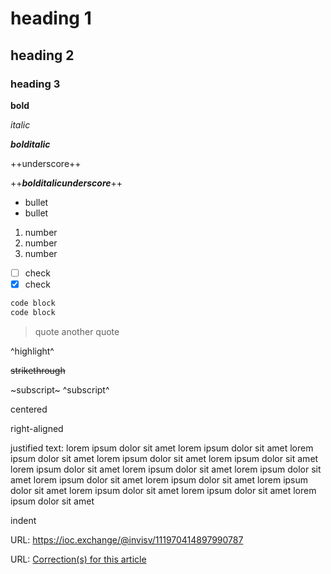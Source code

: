 # heading 1

## heading 2

### heading 3

**bold**

*italic*

***bolditalic***

++underscore++

++***bolditalicunderscore***++

- bullet
- bullet

1. number
1. number
1. number

- [ ] check
- [x] check

```javascript
code block
code block
```

> quote
> another quote

^highlight^

~~strikethrough~~

~subscript~
^subscript^

centered

right-aligned

justified text: lorem ipsum dolor sit amet lorem ipsum dolor sit amet lorem ipsum dolor sit amet lorem ipsum dolor sit amet lorem ipsum dolor sit amet lorem ipsum dolor sit amet lorem ipsum dolor sit amet lorem ipsum dolor sit amet lorem ipsum dolor sit amet lorem ipsum dolor sit amet lorem ipsum dolor sit amet lorem ipsum dolor sit amet lorem ipsum dolor sit amet lorem ipsum dolor sit amet 

indent

URL: <https://ioc.exchange/@invisv/111970414897990787>

URL: [Correction(s) for this article](https://esajournals.onlinelibrary.wiley.com/doi/10.1002/fee.1794# "Single Accordion Controller")

